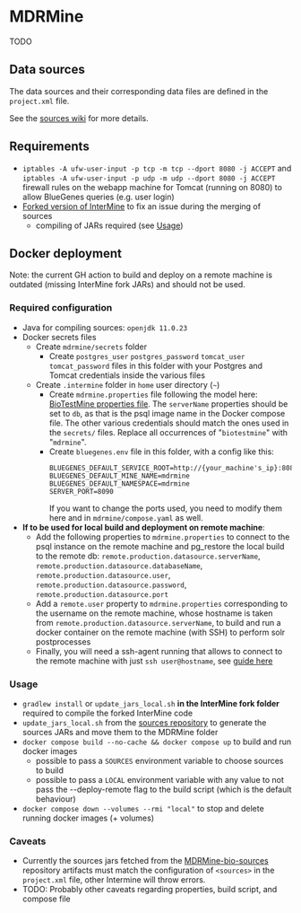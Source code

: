# MDRMine

TODO

## Data sources
The data sources and their corresponding data files are defined in the `project.xml` file.

See the [sources wiki](https://github.com/ecrin-github/mdrmine-bio-sources/wiki) for more details.

## Requirements
- `iptables -A ufw-user-input -p tcp -m tcp --dport 8080 -j ACCEPT` and `iptables -A ufw-user-input -p udp -m udp --dport 8080 -j ACCEPT` firewall rules on the webapp machine for Tomcat (running on 8080) to allow BlueGenes queries (e.g. user login)
- [Forked version of InterMine](https://github.com/cudillal/intermine) to fix an issue during the merging of sources
    - compiling of JARs required (see [Usage](#usage))

## Docker deployment
Note: the current GH action to build and deploy on a remote machine is outdated (missing InterMine fork JARs) and should not be used. 
### Required configuration
- Java for compiling sources: `openjdk 11.0.23`
- Docker secrets files
    - Create `mdrmine/secrets` folder
        - Create `postgres_user` `postgres_password` `tomcat_user` `tomcat_password` files in this folder with your Postgres and Tomcat credentials inside the various files
    - Create `.intermine` folder in `home` user directory (`~`)
        - Create `mdrmine.properties` file following the model here: [BioTestMine properties file](https://raw.githubusercontent.com/intermine/biotestmine/master/data/biotestmine.properties).
        The `serverName` properties should be set to `db`, as that is the psql image name in the Docker compose file. The other various credentials should match the ones used in the `secrets/` files. Replace all occurrences of "`biotestmine`" with "`mdrmine`".
        - Create `bluegenes.env` file in this folder, with a config like this:
            ``` 
            BLUEGENES_DEFAULT_SERVICE_ROOT=http://{your_machine's_ip}:8080/mdrmine
            BLUEGENES_DEFAULT_MINE_NAME=mdrmine
            BLUEGENES_DEFAULT_NAMESPACE=mdrmine
            SERVER_PORT=8090
            ```
            If you want to change the ports used, you need to modify them here and in `mdrmine/compose.yaml` as well.
- **If to be used for local build and deployment on remote machine**:
    - Add the following properties to `mdrmine.properties` to connect to the psql instance on the remote machine and pg_restore the local build to the remote db: `remote.production.datasource.serverName`, `remote.production.datasource.databaseName`, `remote.production.datasource.user`, `remote.production.datasource.password`, `remote.production.datasource.port`
    - Add a `remote.user` property to `mdrmine.properties` corresponding to the username on the remote machine, whose hostname is taken from `remote.production.datasource.serverName`, to build and run a docker container on the remote machine (with SSH) to perform solr postprocesses
    - Finally, you will need a ssh-agent running that allows to connect to the remote machine with just `ssh user@hostname`, see [guide here](https://www.ssh.com/academy/ssh/agent)

### Usage
- `gradlew install` or `update_jars_local.sh` **in the InterMine fork folder** required to compile the forked InterMine code
- `update_jars_local.sh` from the [sources repository](https://github.com/ecrin-github/mdrmine-bio-sources) to generate the sources JARs and move them to the MDRMine folder
- `docker compose build --no-cache && docker compose up` to build and run docker images
    - possible to pass a `SOURCES` environment variable to choose sources to build
    - possible to pass a `LOCAL` environment variable with any value to not pass the --deploy-remote flag to the build script (which is the default behaviour)
-  `docker compose down --volumes --rmi "local"` to stop and delete running docker images (+ volumes)

### Caveats
- Currently the sources jars fetched from the [MDRMine-bio-sources](https://github.com/ecrin-github/mdrmine-bio-sources) repository artifacts must match the configuration of `<sources>` in the `project.xml` file, other Intermine will throw errors.
- TODO: Probably other caveats regarding properties, build script, and compose file
